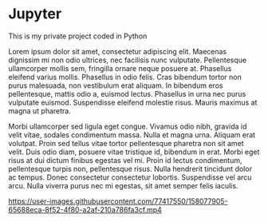 # Jupyter
This is my private project coded in Python

Lorem ipsum dolor sit amet, consectetur adipiscing elit. Maecenas dignissim mi non odio ultrices, nec facilisis nunc vulputate. Pellentesque ullamcorper mollis sem, fringilla ornare neque posuere at. Phasellus eleifend varius mollis. Phasellus in odio felis. Cras bibendum tortor non purus malesuada, non vestibulum erat aliquam. In bibendum eros pellentesque, mattis odio a, euismod lectus. Phasellus in urna nec purus vulputate euismod. Suspendisse eleifend molestie risus. Mauris maximus at magna ut pharetra.

Morbi ullamcorper sed ligula eget congue. Vivamus odio nibh, gravida id velit vitae, sodales condimentum massa. Nulla et magna urna. Aliquam erat volutpat. Proin sed tellus vitae tortor pellentesque pharetra non sit amet velit. Duis odio diam, posuere vitae tristique id, bibendum in erat. Morbi eget risus at dui dictum finibus egestas vel mi. Proin id lectus condimentum, pellentesque turpis non, pellentesque risus. Nulla hendrerit tincidunt dolor ac tempus. Donec consectetur consectetur lobortis. Suspendisse vel arcu arcu. Nulla viverra purus nec mi egestas, sit amet semper felis iaculis.


https://user-images.githubusercontent.com/77417550/158077905-65688eca-8f52-4f80-a2af-210a786fa3cf.mp4


